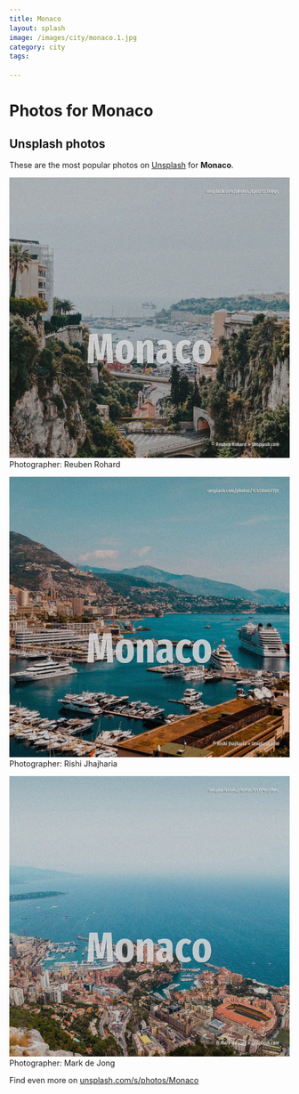 ```yaml
---
title: Monaco
layout: splash
image: /images/city/monaco.1.jpg
category: city
tags:

---
```

# Photos for Monaco
 
## Unsplash photos
These are the most popular photos on [Unsplash](https://unsplash.com) for **Monaco**.
 
![Monaco](/images/city/monaco.1.jpg)
Photographer:  Reuben Rohard
 
![Monaco](/images/city/monaco.2.jpg)
Photographer:  Rishi Jhajharia
 
![Monaco](/images/city/monaco.3.jpg)
Photographer:  Mark de Jong
 
Find even more on [unsplash.com/s/photos/Monaco](https://unsplash.com/s/photos/Monaco)
 
